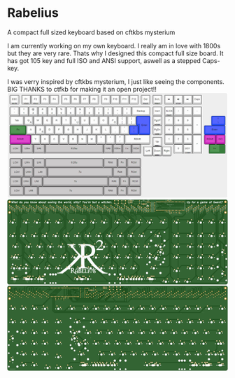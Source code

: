 # Rabelius
A compact full sized keyboard based on cftkbs mysterium

I am currently working on my own keyboard.
I really am in love with 1800s but they are very rare. Thats why I designed this compact full size board. 
It has got 105 key and full ISO and ANSI support, aswell as a stepped Caps-key.

I was verry inspired by cftkbs mysterium, I just like seeing the components.
BIG THANKS to ctfkb for making it an open project!!
![Rabelius](./Layout.JPG)
![](./PCB-front.png)
![](./PCB-rear.png)
